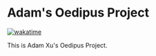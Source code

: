 # Adam's Oedipus Project

[![wakatime](https://wakatime.com/badge/user/ca5d86cc-5053-46ea-a909-142cda2c5e90/project/5167156c-3b5c-49a8-bd94-bb9e21a916dc.svg)](https://wakatime.com/@AdamEXu/projects/ssddtwmxxa)

This is Adam Xu's Oedipus Project.

